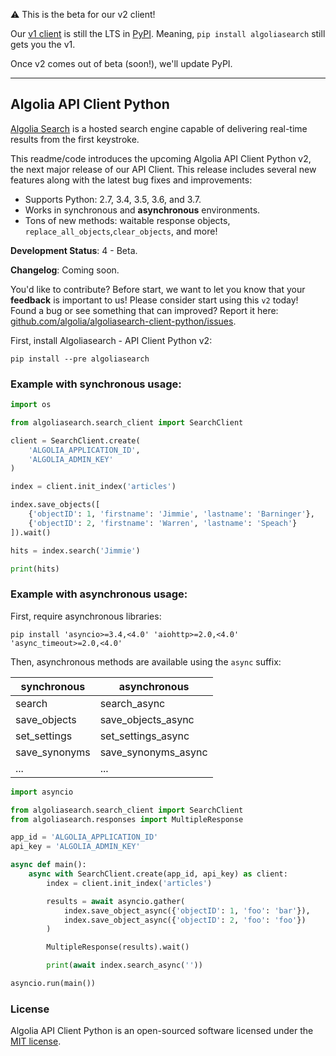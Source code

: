 ⚠️ This is the beta for our v2 client!

Our [v1 client](https://github.com/algolia/algoliasearch-client-python/tree/1.x) is still the LTS in [PyPI](https://pypi.org/project/algoliasearch/). Meaning, `pip install algoliasearch` still gets you the v1.

Once v2 comes out of beta (soon!), we'll update PyPI.

---

## Algolia API Client Python

[Algolia Search](https://www.algolia.com) is a hosted search engine capable of delivering real-time results from the first keystroke.

This readme/code introduces the upcoming Algolia API Client Python v2, the next major release of our API Client. This release includes several new features along with the latest bug fixes and improvements:

- Supports Python: 2.7, 3.4, 3.5, 3.6, and 3.7.
- Works in synchronous and **asynchronous** environments.
- Tons of new methods: waitable response objects, `replace_all_objects`,`clear_objects`, and more!

**Development Status**: 4 - Beta.

**Changelog**: Coming soon.

You'd like to contribute? Before start, we want to let you know that your **feedback** is important to us! Please consider start using this `v2` today! Found a bug or see something that can improved? Report it here: [github.com/algolia/algoliasearch-client-python/issues](https://github.com/algolia/algoliasearch-client-python/issues).

First, install Algoliasearch - API Client Python v2:
```
pip install --pre algoliasearch
```

### Example with synchronous usage:

```py
import os

from algoliasearch.search_client import SearchClient

client = SearchClient.create(
    'ALGOLIA_APPLICATION_ID',
    'ALGOLIA_ADMIN_KEY'
)

index = client.init_index('articles')

index.save_objects([
    {'objectID': 1, 'firstname': 'Jimmie', 'lastname': 'Barninger'},
    {'objectID': 2, 'firstname': 'Warren', 'lastname': 'Speach'}
]).wait()

hits = index.search('Jimmie')

print(hits)
```

### Example with asynchronous usage:

First, require asynchronous libraries:

```
pip install 'asyncio>=3.4,<4.0' 'aiohttp>=2.0,<4.0' 'async_timeout>=2.0,<4.0'
```

Then, asynchronous methods are available using the `async` suffix:

| synchronous   | asynchronous          |
|-------------- |--------------------   |
| search        | search_async          |
| save_objects  | save_objects_async    |
| set_settings  | set_settings_async    |
| save_synonyms | save_synonyms_async   |
| ...           | ...                   |


```py
import asyncio

from algoliasearch.search_client import SearchClient
from algoliasearch.responses import MultipleResponse

app_id = 'ALGOLIA_APPLICATION_ID'
api_key = 'ALGOLIA_ADMIN_KEY'

async def main():
    async with SearchClient.create(app_id, api_key) as client:
        index = client.init_index('articles')

        results = await asyncio.gather(
            index.save_object_async({'objectID': 1, 'foo': 'bar'}),
            index.save_object_async({'objectID': 2, 'foo': 'foo'})
        )

        MultipleResponse(results).wait()

        print(await index.search_async(''))

asyncio.run(main())

```

### License

Algolia API Client Python is an open-sourced software licensed under the [MIT license](LICENSE).
